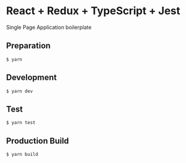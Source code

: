 # React + Redux + TypeScript + Jest

Single Page Application boilerplate

## Preparation

```
$ yarn
```

## Development

```
$ yarn dev
```

## Test

```
$ yarn test
```

## Production Build

```
$ yarn build
```
